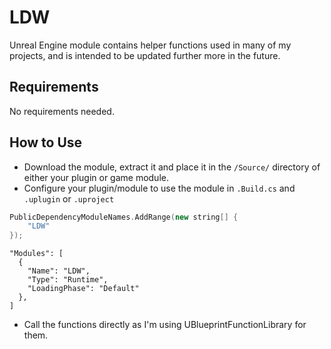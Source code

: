 # LDW
Unreal Engine module contains helper functions used in many of my projects, and is intended to be updated further more in the future. 
## Requirements
No requirements needed.
## How to Use
- Download the module, extract it and place it in the `/Source/` directory of either your plugin or game module.
- Configure your plugin/module to use the module in `.Build.cs` and `.uplugin` or `.uproject`
```cpp
PublicDependencyModuleNames.AddRange(new string[] {
    "LDW"
});
```
```
"Modules": [
  {
    "Name": "LDW",
    "Type": "Runtime",
    "LoadingPhase": "Default"
  }, 
]
```
- Call the functions directly as I'm using UBlueprintFunctionLibrary for them.
